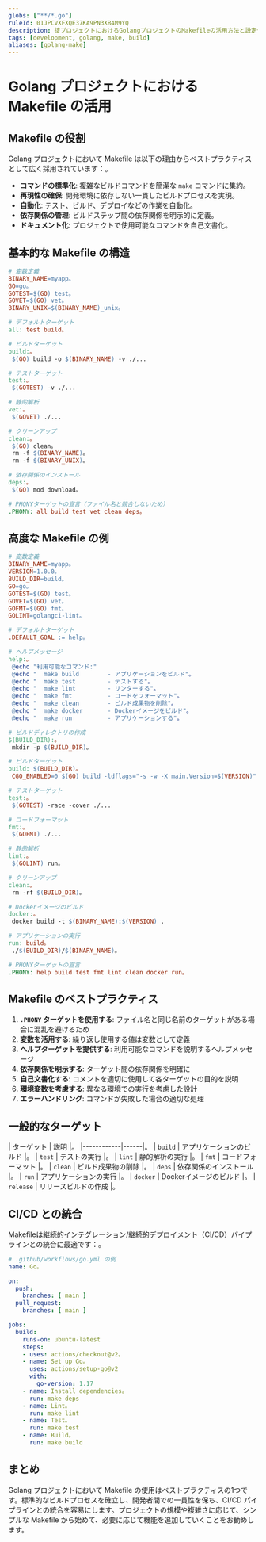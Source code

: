 ```yaml
---
globs: ["**/*.go"]
ruleId: 01JPCVXFXQE37KA9PN3XB4M9YQ
description: 掟プロジェクトにおけるGolangプロジェクトのMakefileの活用方法と設定例
tags: [development, golang, make, build]
aliases: [golang-make]
---
```



# Golang プロジェクトにおける Makefile の活用

## Makefile の役割

Golang プロジェクトにおいて Makefile は以下の理由からベストプラクティスとして広く採用されています：。

- **コマンドの標準化**: 複雑なビルドコマンドを簡潔な `make` コマンドに集約。
- **再現性の確保**: 開発環境に依存しない一貫したビルドプロセスを実現。
- **自動化**: テスト、ビルド、デプロイなどの作業を自動化。
- **依存関係の管理**: ビルドステップ間の依存関係を明示的に定義。
- **ドキュメント化**: プロジェクトで使用可能なコマンドを自己文書化。

## 基本的な Makefile の構造

```makefile
# 変数定義
BINARY_NAME=myapp。
GO=go。
GOTEST=$(GO) test。
GOVET=$(GO) vet。
BINARY_UNIX=$(BINARY_NAME)_unix。

# デフォルトターゲット
all: test build。

# ビルドターゲット
build:。
 $(GO) build -o $(BINARY_NAME) -v ./...

# テストターゲット
test:。
 $(GOTEST) -v ./...

# 静的解析
vet:。
 $(GOVET) ./...

# クリーンアップ
clean:。
 $(GO) clean。
 rm -f $(BINARY_NAME)。
 rm -f $(BINARY_UNIX)。

# 依存関係のインストール
deps:。
 $(GO) mod download。

# PHONYターゲットの宣言（ファイル名と競合しないため）
.PHONY: all build test vet clean deps。
```

## 高度な Makefile の例

```makefile
# 変数定義
BINARY_NAME=myapp。
VERSION=1.0.0。
BUILD_DIR=build。
GO=go。
GOTEST=$(GO) test。
GOVET=$(GO) vet。
GOFMT=$(GO) fmt。
GOLINT=golangci-lint。

# デフォルトターゲット
.DEFAULT_GOAL := help。

# ヘルプメッセージ
help:。
 @echo "利用可能なコマンド:"
 @echo "  make build        - アプリケーションをビルド"。
 @echo "  make test         - テストする"。
 @echo "  make lint         - リンターする"。
 @echo "  make fmt          - コードをフォーマット"。
 @echo "  make clean        - ビルド成果物を削除"。
 @echo "  make docker       - Dockerイメージをビルド"。
 @echo "  make run          - アプリケーションする"。

# ビルドディレクトリの作成
$(BUILD_DIR):。
 mkdir -p $(BUILD_DIR)。

# ビルドターゲット
build: $(BUILD_DIR)。
 CGO_ENABLED=0 $(GO) build -ldflags="-s -w -X main.Version=$(VERSION)" -o $(BUILD_DIR)/$(BINARY_NAME) ./cmd/$(BINARY_NAME)。

# テストターゲット
test:。
 $(GOTEST) -race -cover ./...

# コードフォーマット
fmt:。
 $(GOFMT) ./...

# 静的解析
lint:。
 $(GOLINT) run。

# クリーンアップ
clean:。
 rm -rf $(BUILD_DIR)。

# Dockerイメージのビルド
docker:。
 docker build -t $(BINARY_NAME):$(VERSION) .

# アプリケーションの実行
run: build。
 ./$(BUILD_DIR)/$(BINARY_NAME)。

# PHONYターゲットの宣言
.PHONY: help build test fmt lint clean docker run。
```

## Makefile のベストプラクティス

1. **`.PHONY` ターゲットを使用する**: ファイル名と同じ名前のターゲットがある場合に混乱を避けるため
2. **変数を活用する**: 繰り返し使用する値は変数として定義
3. **ヘルプターゲットを提供する**: 利用可能なコマンドを説明するヘルプメッセージ
4. **依存関係を明示する**: ターゲット間の依存関係を明確に
5. **自己文書化する**: コメントを適切に使用して各ターゲットの目的を説明
6. **環境変数を考慮する**: 異なる環境での実行を考慮した設計
7. **エラーハンドリング**: コマンドが失敗した場合の適切な処理

## 一般的なターゲット

| ターゲット | 説明 |。
|------------|------|。
| `build`    | アプリケーションのビルド |。
| `test`     | テストの実行 |。
| `lint`     | 静的解析の実行 |。
| `fmt`      | コードフォーマット |。
| `clean`    | ビルド成果物の削除 |。
| `deps`     | 依存関係のインストール |。
| `run`      | アプリケーションの実行 |。
| `docker`   | Dockerイメージのビルド |。
| `release`  | リリースビルドの作成 |。

## CI/CD との統合

Makefileは継続的インテグレーション/継続的デプロイメント（CI/CD）パイプラインとの統合に最適です：。

```yaml
# .github/workflows/go.yml の例
name: Go。

on:
  push:
    branches: [ main ]
  pull_request:
    branches: [ main ]

jobs:
  build:
    runs-on: ubuntu-latest
    steps:
    - uses: actions/checkout@v2。
    - name: Set up Go。
      uses: actions/setup-go@v2
      with:
        go-version: 1.17
    - name: Install dependencies。
      run: make deps
    - name: Lint。
      run: make lint
    - name: Test。
      run: make test
    - name: Build。
      run: make build
```

## まとめ

Golang プロジェクトにおいて Makefile の使用はベストプラクティスの1つです。標準的なビルドプロセスを確立し、開発者間での一貫性を保ち、CI/CD パイプラインとの統合を容易にします。プロジェクトの規模や複雑さに応じて、シンプルな Makefile から始めて、必要に応じて機能を追加していくことをお勧めします。
